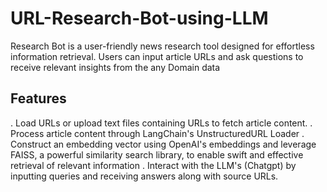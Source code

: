 # URL-Research-Bot-using-LLM
Research Bot is a user-friendly news research tool designed for effortless information retrieval. Users can input article URLs and ask questions to receive relevant insights from the any Domain data
## Features
. Load URLs or upload text files containing URLs to fetch article content.
. Process article content through LangChain's UnstructuredURL Loader
. Construct an embedding vector using OpenAI's embeddings and leverage FAISS, a powerful similarity search library, to enable swift and effective retrieval of relevant information
. Interact with the LLM's (Chatgpt) by inputting queries and receiving answers along with source URLs.
